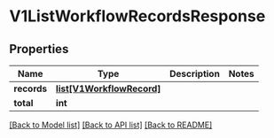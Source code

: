 # V1ListWorkflowRecordsResponse

## Properties
Name | Type | Description | Notes
------------ | ------------- | ------------- | -------------
**records** | [**list[V1WorkflowRecord]**](V1WorkflowRecord.md) |  | 
**total** | **int** |  | 

[[Back to Model list]](../README.md#documentation-for-models) [[Back to API list]](../README.md#documentation-for-api-endpoints) [[Back to README]](../README.md)

